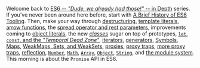 Welcome back to [ES6 -- _"Dude, we already had those!"_ -- in Depth][1] series. If you've never been around here before, start with [A Brief History of ES6 Tooling][2]. Then, make your way through [destructuring][3], [template literals][4], [arrow functions][5], the [spread operator and rest parameters][6], improvements coming to [object literals][7], the new [_classes_][8] sugar on top of prototypes, [`let`, `const`, and the _"Temporal Dead Zone"_][9], [iterators][10], [generators][11], [Symbols][12], [Maps][13], [WeakMaps, Sets, and WeakSets][14], [proxies][15], [proxy traps][16], [more proxy traps][17], [reflection][18], [`Number`][19], [`Math`][20], [`Array`][21], [`Object`][22], [`String`][23], and [the module system][24]. This morning is about the `Promise` API in ES6\.

[1]: /articles/tagged/es6-in-depth
[2]: /articles/a-brief-history-of-es6-tooling
[3]: /articles/es6-destructuring-in-depth
[4]: /articles/es6-template-strings-in-depth
[5]: /articles/es6-arrow-functions-in-depth
[6]: /articles/es6-spread-and-butter-in-depth
[7]: /articles/es6-object-literal-features-in-depth
[8]: /articles/es6-classes-in-depth
[9]: /articles/es6-let-const-and-temporal-dead-zone-in-depth
[10]: /articles/es6-iterators-in-depth
[11]: /articles/es6-generators-in-depth
[12]: /articles/es6-symbols-in-depth
[13]: /articles/es6-maps-in-depth
[14]: /articles/es6-weakmaps-sets-and-weaksets-in-depth
[15]: /articles/es6-proxies-in-depth
[16]: /articles/es6-proxy-traps-in-depth
[17]: /articles/more-es6-proxy-traps-in-depth
[18]: /articles/es6-reflection-in-depth
[19]: /articles/es6-number-improvements-in-depth
[20]: /articles/es6-math-additions-in-depth
[21]: /articles/es6-array-extensions-in-depth
[22]: /articles/es6-object-changes-in-depth
[23]: /articles/es6-strings-and-unicode-in-depth
[24]: /articles/es6-modules-in-depth
